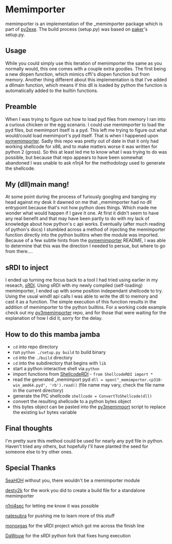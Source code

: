 # Memimporter

memimporter is an implementation of the _memimporter package which is part of [py2exe](https://github.com/py2exe/py2exe). The build process (setup.py) was based on [paker](https://github.com/desty2k/paker)'s setup.py.

## Usage

While you could simply use this iteration of memimporter the same as you normally would, this one comes with a couple extra goodies. The first being a new dlopen function, which mimics cffi's dlopen function but from memory. Another thing different about this implementation is that I've added a dllmain function, which means if this dll is loaded by python the function is automatically added to the builtin functions.

## Preamble

When I was trying to figure out how to load pyd files from memory I ran into a curious chicken or the egg scenario. I could use memimporter to load the pyd files, but memimport itself is a pyd. This left me trying to figure out what would/could load memimport's pyd itself. That is when I happened upon [pymemimporter](https://github.com/n1nj4sec/pymemimporter). Sadly this repo was pretty out of date in that it only had working shellcode for x86, and to make matters worse it was written for python 2 (gross). So this at least led me to know what I was trying to do was possible, but because that repo appears to have been somewhat abandoned I was unable to ask n1nj4 for the methodology used to generate the shellcode.

## My (dll)main mang!

At some point during the process of furiously googling and banging my head against my desk it dawned on me that _memimporter had no dll entrypoint because that's not how python does things. Which made me wonder what would happen if I gave it one. At first it didn't seem to have any real benefit and that may have been partly to do with my lack of knowledge about how python's c api works. Eventually (after much reading of python's docs) I stumbled across a method of injecting the memimporter function directly into the python builtins when the module was imported. Because of a few subtle hints from the [pymemimporter](https://github.com/n1nj4sec/pymemimporter) README, I was able to determine that this was the direction I needed to persue, but where to go from there....

## sRDI to inject

I ended up turning me focus back to a tool I had tried using earlier in my reseach, [sRDI](https://github.com/monoxgas/sRDI). Using sRDI with my newly compiled (self-loading) memimporter, I ended up with some position independant shellcode to try. Using the usual windll api calls I was able to write the dll to memory and cast it as a function. The simple execution of this function results in the addition of memimporter to the python builtins. For a working code example check out my [py3memimporter](https://github.com/rkbennett/py3memimporter) repo, and for those that were waiting for the explanation of how I did it, sorry for the delay.

## How to do this mamba jamba

- `cd` into repo directory
- run `python ./setup.py build` to build binary
- `cd` into the `./build` directory
- `cd` into the subdirectory that begins with `lib`
- start a python interactive shell via `python`
- import functions from [ShellcodeRDI](https://github.com/DaWouw/sRDI/blob/master/Python/ShellcodeRDI.py) - `from ShellcodeRDI import *`
- read the generated _memimport pyd `dll = open("_memimporter.cp310-win_amd64.pyd", 'rb').read()` (file name may vary, check the file name in the current directory)
- generate the PIC shellcode `shellcode = ConvertToShellcode(dll)`
- convert the resulting shellcode to a python bytes object
- this bytes object can be pasted into the [py3memimport](https://github.com/rkbennett/py3memimporter) script to replace the existing `buf` bytes variable

## Final thoughts

I'm pretty sure this method could be used for nearly any pyd file in python. Haven't tried any others, but hopefully I'll have planted the seed for someone else to try other ones.

## Special Thanks

[SeaHOH](https://github.com/SeaHOH) without you, there wouldn't be a memimporter module

[desty2k](https://github.com/desty2k) for the work you did to create a build file for a standalone memimporter

[n1nj4sec](https://github.com/n1nj4sec) for letting me know it was possible

[natesubra](https://github.com/natesubra) for pushing me to learn more of this stuff

[monoxgas](https://github.com/monoxgas) for the sRDI project which got me across the finish line

[DaWouw](https://github.com/DaWouw) for the sRDI python fork that fixes hung execution
